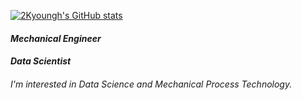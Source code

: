 
[![2Kyoungh's GitHub stats](https://github-readme-stats.vercel.app/api?username=2Kyoungh)](https://github.com/2Kyoungh/github-readme-stats)

#### *Mechanical Engineer*
#### *Data Scientist*




###### I'm interested in Data Science and Mechanical Process Technology.

